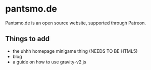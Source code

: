 # pantsmo.de
Pantsmo.de is an open source website, supported through Patreon.

## Things to add
* the uhhh homepage minigame thing (NEEDS TO BE HTML5)
* blog
* a guide on how to use gravity-v2.js
